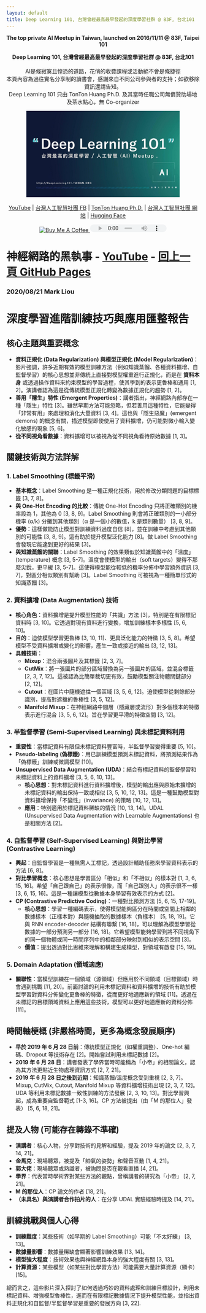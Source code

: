 ```yaml
---
layout: default
title: Deep Learning 101, 台灣曾經最高最早發起的深度學習社群 @ 83F, 台北101
---
```


<p align="center">
  <strong>The top private AI Meetup in Taiwan, launched on 2016/11/11 @ 83F, Taipei 101</strong>
</p>
<p align="center">
  <strong>Deep Learning 101, 台灣曾經最高最早發起的深度學習社群 @ 83F, 台北101</strong><br><br>
  AI是條寂寞且惶恐的道路，花俏的收費課程或活動絕不會是條捷徑<br>
  本頁內容為過往實名分享制的讀書會，感謝來自不同公司參與者的支持；如欲移除資訊還請告知。<br>
  Deep Learning 101 只由 TonTon Huang Ph.D. 及其當時任職公司無償贊助場地及茶水點心，無 Co-organizer<br>
</p>  
<p align="center">
  <a href="https://huggingface.co/spaces/DeepLearning101/Deep-Learning-101-FAQ" target="_blank">
    <img src="https://github.com/Deep-Learning-101/.github/blob/main/images/DeepLearning101.JPG?raw=true" alt="Deep Learning 101" width="400">
  </a>
</p>
<p align="center">
  <a href="https://www.youtube.com/@DeepLearning101">YouTube</a> |
  <a href="https://www.facebook.com/groups/525579498272187/">台灣人工智慧社團 FB</a> |
  <a href="https://www.twman.org/">TonTon Huang Ph.D.</a> |  
  <a href="http://DeepLearning101.TWMAN.ORG">台灣人工智慧社團 網站</a> |
  <a href="https://huggingface.co/DeepLearning101">Hugging Face</a>
</p>
<p align="center">
<a href="https://www.buymeacoffee.com/DeepLearning101" target="_blank"><img src="https://cdn.buymeacoffee.com/buttons/v2/default-red.png" alt="Buy Me A Coffee" style="height: 60px !important;width: 217px !important;" >
<audio controls style="width:200px; height:20px;"><source src="notebooklm-mp3/NO44.mp3" type="audio/mpeg"></audio>
</a>
</p>

# 神經網路的黑執事 - [YouTube](https://www.youtube.com/watch?v=gMaQTqZUW58) - <a href="https://deep-learning-101.github.io/">回上一頁 GitHub Pages</a>

### 2020/08/21	Mark Liou

# 深度學習進階訓練技巧與應用匯整報告

## 核心主題與重要概念

*   **資料正規化 (Data Regularization) 與模型正規化 (Model Regularization)**：影片強調，許多近期有效的模型訓練方法（例如知識蒸餾、各種資料擴增、自監督學習）的核心思想並非傳統上直接對模型權重進行正規化，而是在 **資料本身** 或透過操作資料來約束模型的學習過程，使其學到的表示更魯棒和通用 [1, 2]。演講者認為這是從傳統模型正規化轉變為數據正規化的趨勢 [1, 2]。
*   **善用「隱生」特性 (Emergent Properties)**：講者指出，神經網路內部存在一種「隱生」特性 [3]。雖然早期方法可能忽略，但若善用這種特性，它能變得「非常有用」來處理和消化大量資料 [3, 4]。這也與「隱生惡魔」(emergent demons) 的概念有關，描述模型即使使用了資料擴增，仍可能對微小輸入變化敏感的現象 [5, 6]。
*   **從不同視角看數據**：資料擴增可以被視為從不同視角看待原始數據 [1, 3]。

## 關鍵技術與方法詳解

### 1. Label Smoothing (標籤平滑)

*   **基本概念**：Label Smoothing 是一種正規化技術，用於修改分類問題的目標標籤 [3, 7, 8]。
*   **與 One-Hot Encoding 的比較**：傳統 One-Hot Encoding 只將正確類別的機率設為 1，其他為 0 [3, 8, 9]。Label Smoothing 則會將正確類別的一小部分機率 (α/k) 分攤到其他類別（α 是一個小的數值，k 是類別數量） [3, 8, 9]。
*   **優勢**：這樣做能防止模型對訓練資料過度自信 [8]，並在訓練中考慮到其他類別的可能性 [3, 8, 9]。這有助於提升模型泛化能力 [8]。做 Label Smoothing 會發現它能達到更好的結果 [3]。
*   **與知識蒸餾的關聯**：Label Smoothing 的效果類似於知識蒸餾中的「溫度」(temperature) 概念 [3, 5-7]。溫度會使模型的輸出（soft targets）變得不那麼尖銳，更平緩 [3, 5-7]。這使得模型能從較低的機率分佈中學習額外資訊 [3, 7]，對區分相似類別有幫助 [3]。Label Smoothing 可被視為一種簡單形式的知識蒸餾 [3]。

### 2. 資料擴增 (Data Augmentation) 技術

*   **核心角色**：資料擴增是提升模型性能的「共識」方法 [3]，特別是在有限標記資料時 [3, 10]。它透過對現有資料進行變換，增加訓練樣本多樣性 [5, 6, 10]。
*   **目的**：迫使模型學習更魯棒 [3, 10, 11]、更具泛化能力的特徵 [3, 5, 8]。希望模型不受資料擴增或變化的影響，產生一致或接近的輸出 [3, 12, 13]。
*   **具體技術**：
    *   **Mixup**：混合兩張圖片及其標籤 [2, 3, 7]。
    *   **CutMix**：將一張圖片的部分區域替換為另一張圖片的區域，並混合標籤 [2, 3, 7, 12]。這被認為比簡單裁切更有效，鼓勵模型關注物體關鍵部分 [2, 12]。
    *   **Cutout**：在圖片中隨機遮擋一個區域 [3, 5, 6, 12]。迫使模型從剩餘部分識別，提高對遮擋的魯棒性 [3, 5, 12]。
    *   **Manifold Mixup**：在神經網路中間層（隱藏層或流形）對多個樣本的特徵表示進行混合 [3, 5, 6, 12]。旨在學習更平滑的特徵空間 [3, 12]。

### 3. 半監督學習 (Semi-Supervised Learning) 與未標記資料利用

*   **重要性**：當標記資料有限但未標記資料豐富時，半監督學習變得重要 [5, 10]。
*   **Pseudo-labeling (偽標籤)**：用已訓練模型預測未標記資料，將預測結果作為「偽標籤」訓練或微調模型 [10]。
*   **Unsupervised Data Augmentation (UDA)**：結合有標記資料的監督學習和未標記資料上的資料擴增 [3, 5, 6, 10, 13]。
    *   **核心思想**：對未標記資料進行資料擴增後，模型的輸出應與原始未擴增的未標記資料的輸出保持一致或相似 [3, 5, 10, 12, 13]。這是一種鼓勵模型對資料擴增保持「不變性」(invariance) 的策略 [10, 12, 13]。
    *   **應用**：特別適用於標記資料稀缺的情況 [10, 13, 14]。UDAL (Unsupervised Data Augmentation with Learnable Augmentations) 也是相關方法 [2]。

### 4. 自監督學習 (Self-Supervised Learning) 與對比學習 (Contrastive Learning)

*   **興起**：自監督學習是一種無需人工標記，透過設計輔助任務來學習資料表示的方法 [6, 8]。
*   **對比學習概念**：核心思想是學習區分「相似」和「不相似」的樣本對 [1, 3, 6, 15, 16]。希望「自己跟自己」的表示很像，而「自己跟別人」的表示很不一樣 [3, 6, 15, 16]。這是一種讓模型從數據本身學習有效表示的方式 [2]。
*   **CP (Contrastive Predictive Coding)**：一種對比預測方法 [5, 6, 15, 17-19]。
    *   **核心思想**：學習一種編碼表示，使得模型能夠區分在時間或空間上相鄰的數據樣本（正樣本對）與隨機抽取的數據樣本（負樣本） [5, 18, 19]。它與 RNN encoder-decoder 結構有聯繫 [16, 18]，可以理解為模型學習從數據的一部分預測另一部分 [16, 18]。它希望模型能夠學習到將不同視角下的同一個物體或同一時間序列中的相鄰部分映射到相似的表示空間 [3]。
    *   **價值**：提出透過對比思維來理解和構建生成模型，對領域有啟發 [15, 19]。

### 5. Domain Adaptation (領域適應)

*   **關聯性**：當模型訓練在一個領域（源領域）但應用於不同領域（目標領域）時會遇到挑戰 [11, 20]。前面討論的利用未標記資料和資料擴增的技術有助於模型學習對資料分佈變化更魯棒的特徵，從而更好地適應新的領域 [11]。透過在未標記的目標領域資料上應用這些技術，模型可以更好地適應新的資料分佈 [11]。

## 時間軸梗概 (非嚴格時間，更多為概念發展順序)

*   **早於 2019 年 6 月 28 日前**：傳統模型正規化（如權重調整）、One-hot 編碼、Dropout 等技術存在 [2]。開始嘗試利用未標記數據 [2]。
*   **2019 年 6 月 28 日**：講者發表了學界當時可能稱為「小帝」的相關論文，認為其方法更貼近生物處理資訊方式 [2, 7, 21]。
*   **2019 年 6 月 28 日之後到近期**：知識蒸餾/溫度概念受到重視 [2, 3, 7]。Mixup, CutMix, Cutout, Manifold Mixup 等資料擴增技術出現 [2, 3, 7, 12]。UDA 等利用未標記數據一致性訓練的方法發展 [2, 3, 10, 13]。對比學習興起，成為重要自監督範式 [1-3, 16]。CP 方法被提出（由「M 的那位人」發表） [5, 6, 18, 21]。

## 提及人物 (可能存在轉錄不準確)

*   **演講者**：核心人物，分享對技術的見解和經驗，提及 2019 年的論文 [2, 3, 7, 14, 21]。
*   **金馬克**：現場聽眾，被提及「帥氣的姿勢」和聲音互動 [1, 4, 21]。
*   **郭大佬**：現場聽眾或熟識者，被詢問是否在觀看直播 [4, 21]。
*   **學界**：代表當時學術界對某些方法的觀點，曾稱講者的研究為「小帝」 [2, 7, 21]。
*   **M 的那位人**：CP 論文的作者 [18, 21]。
*   **（未具名）與演講者合作拍片的人**：在分享 UDAL 實驗經驗時提及 [14, 21]。

## 訓練挑戰與個人心得

*   **訓練難度**：某些技術（如早期的 Label Smoothing）可能「不太好練」 [3, 13]。
*   **數據量影響**：數據量稀缺會顯著影響訓練效果 [13, 14]。
*   **模型強大程度**：技術效果也與神經網路本身的強大程度有關 [3, 13]。
*   **計算資源**：某些模型（如某些對比學習方法）可能需要大量計算資源（顯卡） [15]。

總而言之，這些影片深入探討了如何透過巧妙的資料處理和訓練目標設計，利用未標記資料、增強模型魯棒性，進而在有限標記數據情況下提升模型性能，並指出資料正規化和自監督/半監督學習是重要的發展方向 [3, 22].
